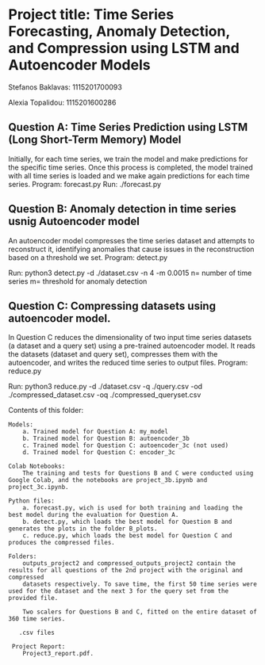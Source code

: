 # Project title: Time Series Forecasting, Anomaly Detection, and Compression using LSTM and Autoencoder Models

Stefanos Baklavas: 1115201700093

Alexia Topalidou: 1115201600286


## Question A: Time Series Prediction using LSTM (Long Short-Term Memory) Model

Initially, for each time series, we train the model and make predictions for the specific time series. Once this process is completed, the model 
trained with all time series is loaded and we make again predictions for each time series. 
Program: forecast.py
Run: ./forecast.py

## Question B:  Anomaly detection in time series usnig Autoencoder model

An autoencoder model compresses the time series dataset and attempts to reconstruct it, identifying anomalies that cause issues in the reconstruction 
based on a threshold we set.
Program: detect.py

Run: python3 detect.py -d ./dataset.csv -n 4 -m 0.0015
    n= number of time series
    m= threshold for anomaly detection

## Question C:  Compressing  datasets using autoencoder model.

In Question C reduces the dimensionality of two input time series datasets (a dataset and a query set) using a pre-trained autoencoder model. It 
reads the datasets (dataset and query set), compresses them with the autoencoder, and writes the reduced time series to output files.
Program: reduce.py

Run:
python3 reduce.py -d ./dataset.csv -q ./query.csv -od ./compressed_dataset.csv -oq ./compressed_queryset.csv

Contents of this folder:

    Models:
        a. Trained model for Question A: my_model
        b. Trained model for Question B: autoencoder_3b
        c. Trained model for Question C: autoencoder_3c (not used)
        d. Trained model for Question C: encoder_3c

    Colab Notebooks:
        The training and tests for Questions B and C were conducted using Google Colab, and the notebooks are project_3b.ipynb and project_3c.ipynb.

    Python files:
        a. forecast.py, wich is used for both training and loading the best model during the evaluation for Question A.
        b. detect.py, which loads the best model for Question B and generates the plots in the folder B_plots.
        c. reduce.py, which loads the best model for Question C and produces the compressed files.

    Folders:
        outputs_project2 and compressed_outputs_project2 contain the results for all questions of the 2nd project with the original and compressed 
        datasets respectively. To save time, the first 50 time series were used for the dataset and the next 3 for the query set from the provided file.

        Two scalers for Questions B and C, fitted on the entire dataset of 360 time series.

       .csv files
       
     Project Report:
        Project3_report.pdf.

